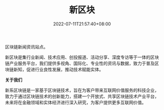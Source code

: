 ﻿---
weight: 
title: "新区块"
description: "区块链新闻资讯站点"
date: 2022-07-11T21:57:40+08:00
lastmod: 2022-07-11T16:45:40+08:00
draft: false
authors: ["yangsi"]
featuredImage: "xinqukuai.jpg"
link: "https://xinqukuai.cn   "
tags: ["元宇宙资讯","新区块"]
categories: ["navigation"]
navigation: ["元宇宙资讯"]
lightgallery: true
toc: true
pinned: false
recommend: false
recommend1: false
---
区块链新闻资讯站点。

新区块是集行业新闻、技术应用、创投报道、活动分享、深度专访等于一体的区块链产业服务平台，我们提供多视角、国际化、专业性的资讯与数据，致力于普及区块链新知，促进行业良性发展，推动技术赋能实体。

**关于我们**

新系区块链是一家基于区块链技术，旨在为客户带来互联网价值服务的科技企业，致力于通过区块链技术的创新能力，搭建一个开放式、共享区块链技术产业平台，未来将在金融领域和实体经济进行深入研究，为客户提供更多互联网价值。